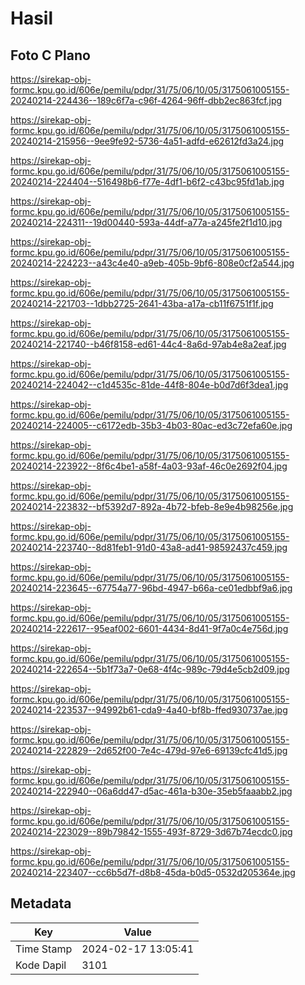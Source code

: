 # Hasil

## Foto C Plano

https://sirekap-obj-formc.kpu.go.id/606e/pemilu/pdpr/31/75/06/10/05/3175061005155-20240214-224436--189c6f7a-c96f-4264-96ff-dbb2ec863fcf.jpg

https://sirekap-obj-formc.kpu.go.id/606e/pemilu/pdpr/31/75/06/10/05/3175061005155-20240214-215956--9ee9fe92-5736-4a51-adfd-e62612fd3a24.jpg

https://sirekap-obj-formc.kpu.go.id/606e/pemilu/pdpr/31/75/06/10/05/3175061005155-20240214-224404--516498b6-f77e-4df1-b6f2-c43bc95fd1ab.jpg

https://sirekap-obj-formc.kpu.go.id/606e/pemilu/pdpr/31/75/06/10/05/3175061005155-20240214-224311--19d00440-593a-44df-a77a-a245fe2f1d10.jpg

https://sirekap-obj-formc.kpu.go.id/606e/pemilu/pdpr/31/75/06/10/05/3175061005155-20240214-224223--a43c4e40-a9eb-405b-9bf6-808e0cf2a544.jpg

https://sirekap-obj-formc.kpu.go.id/606e/pemilu/pdpr/31/75/06/10/05/3175061005155-20240214-221703--1dbb2725-2641-43ba-a17a-cb11f6751f1f.jpg

https://sirekap-obj-formc.kpu.go.id/606e/pemilu/pdpr/31/75/06/10/05/3175061005155-20240214-221740--b46f8158-ed61-44c4-8a6d-97ab4e8a2eaf.jpg

https://sirekap-obj-formc.kpu.go.id/606e/pemilu/pdpr/31/75/06/10/05/3175061005155-20240214-224042--c1d4535c-81de-44f8-804e-b0d7d6f3dea1.jpg

https://sirekap-obj-formc.kpu.go.id/606e/pemilu/pdpr/31/75/06/10/05/3175061005155-20240214-224005--c6172edb-35b3-4b03-80ac-ed3c72efa60e.jpg

https://sirekap-obj-formc.kpu.go.id/606e/pemilu/pdpr/31/75/06/10/05/3175061005155-20240214-223922--8f6c4be1-a58f-4a03-93af-46c0e2692f04.jpg

https://sirekap-obj-formc.kpu.go.id/606e/pemilu/pdpr/31/75/06/10/05/3175061005155-20240214-223832--bf5392d7-892a-4b72-bfeb-8e9e4b98256e.jpg

https://sirekap-obj-formc.kpu.go.id/606e/pemilu/pdpr/31/75/06/10/05/3175061005155-20240214-223740--8d81feb1-91d0-43a8-ad41-98592437c459.jpg

https://sirekap-obj-formc.kpu.go.id/606e/pemilu/pdpr/31/75/06/10/05/3175061005155-20240214-223645--67754a77-96bd-4947-b66a-ce01edbbf9a6.jpg

https://sirekap-obj-formc.kpu.go.id/606e/pemilu/pdpr/31/75/06/10/05/3175061005155-20240214-222617--95eaf002-6601-4434-8d41-9f7a0c4e756d.jpg

https://sirekap-obj-formc.kpu.go.id/606e/pemilu/pdpr/31/75/06/10/05/3175061005155-20240214-222654--5b1f73a7-0e68-4f4c-989c-79d4e5cb2d09.jpg

https://sirekap-obj-formc.kpu.go.id/606e/pemilu/pdpr/31/75/06/10/05/3175061005155-20240214-223537--94992b61-cda9-4a40-bf8b-ffed930737ae.jpg

https://sirekap-obj-formc.kpu.go.id/606e/pemilu/pdpr/31/75/06/10/05/3175061005155-20240214-222829--2d652f00-7e4c-479d-97e6-69139cfc41d5.jpg

https://sirekap-obj-formc.kpu.go.id/606e/pemilu/pdpr/31/75/06/10/05/3175061005155-20240214-222940--06a6dd47-d5ac-461a-b30e-35eb5faaabb2.jpg

https://sirekap-obj-formc.kpu.go.id/606e/pemilu/pdpr/31/75/06/10/05/3175061005155-20240214-223029--89b79842-1555-493f-8729-3d67b74ecdc0.jpg

https://sirekap-obj-formc.kpu.go.id/606e/pemilu/pdpr/31/75/06/10/05/3175061005155-20240214-223407--cc6b5d7f-d8b8-45da-b0d5-0532d205364e.jpg


## Metadata

| Key        | Value               |
| ---------- | ------------------- |
| Time Stamp | 2024-02-17 13:05:41 |
| Kode Dapil | 3101                |



